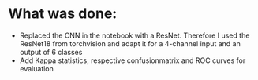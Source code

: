 # What was done:

- Replaced the CNN in the notebook with a ResNet. Therefore I used the ResNet18 from torchvision and adapt it for a 4-channel input and an output of 6 classes
- Add Kappa statistics, respective confusionmatrix and ROC curves for evaluation
